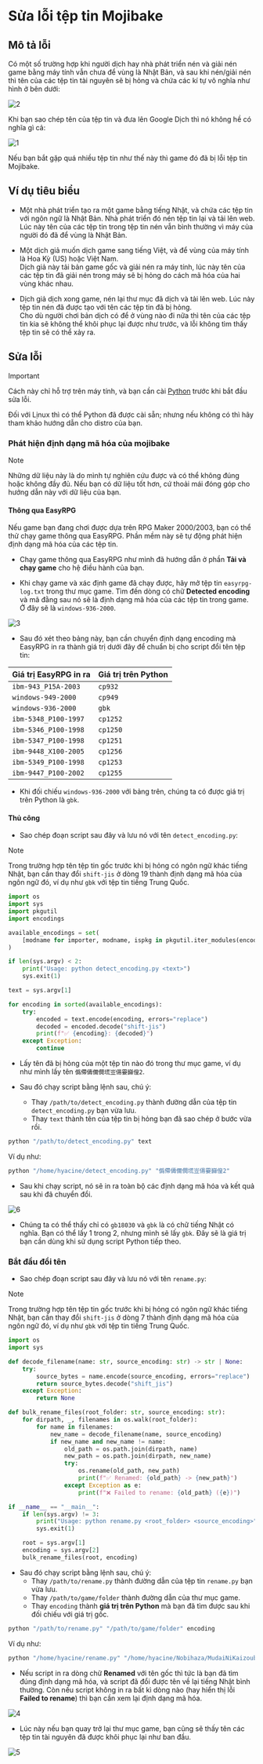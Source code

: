 # Sửa lỗi tệp tin Mojibake

## Mô tả lỗi

Có một số trường hợp khi người dịch hay nhà phát triển nén và giải nén game bằng máy tính vẫn chưa để vùng là Nhật Bản, và sau khi nén/giải nén thì tên của các tệp tin tài nguyên sẽ bị hỏng và chứa các kí tự vô nghĩa như hình ở bên dưới:

![2](images/image-1.png)

Khi bạn sao chép tên của tệp tin và đưa lên Google Dịch thì nó không hề có nghĩa gì cả:

![1](images/image.png)

Nếu bạn bắt gặp quá nhiều tệp tin như thế này thì game đó đã bị lỗi tệp tin Mojibake.

## Ví dụ tiêu biểu

* Một nhà phát triển tạo ra một game bằng tiếng Nhật, và chứa các tệp tin với ngôn ngữ là Nhật Bản. Nhà phát triển đó nén tệp tin lại và tải lên web.<br>Lúc này tên của các tệp tin trong tệp tin nén vẫn bình thường vì máy của người đó đã để vùng là Nhật Bản.

* Một dịch giả muốn dịch game sang tiếng Việt, và để vùng của máy tính là Hoa Kỳ (US) hoặc Việt Nam.<br>Dịch giả này tải bản game gốc và giải nén ra máy tính, lúc này tên của các tệp tin đã giải nén trong máy sẽ bị hỏng do cách mã hóa của hai vùng khác nhau.

* Dịch giả dịch xong game, nén lại thư mục đã dịch và tải lên web. Lúc này tệp tin nén đã được tạo với tên các tệp tin đã bị hỏng.<br>Cho dù người chơi bản dịch có để ở vùng nào đi nữa thì tên của các tệp tin kia sẽ không thể khôi phục lại được như trước, và lỗi không tìm thấy tệp tin sẽ có thể xảy ra.

## Sửa lỗi

> [!IMPORTANT]
> Cách này chỉ hỗ trợ trên máy tính, và bạn cần cài [Python](https://www.python.org/downloads) trước khi bắt đầu sửa lỗi.
>
> Đối với Lịnux thì có thể Python đã được cài sẵn; nhưng nếu không có thì hãy tham khảo hướng dẫn cho distro của bạn.

### Phát hiện định dạng mã hóa của mojibake

> [!NOTE]
> Những dữ liệu này là do mình tự nghiên cứu được và có thể không đúng hoặc không đầy đủ. Nếu bạn có dữ liệu tốt hơn, cứ thoải mái đóng góp cho hướng dẫn này với dữ liệu của bạn.

#### Thông qua EasyRPG

Nếu game bạn đang chơi được dựa trên RPG Maker 2000/2003, bạn có thể thử chạy game thông qua EasyRPG. Phần mềm này sẽ tự động phát hiện định dạng mã hóa của các tệp tin.

* Chạy game thông qua EasyRPG như mình đã hướng dẫn ở phần **Tải và chạy game** cho hệ điều hành của bạn.

* Khi chạy game và xác định game đã chạy được, hãy mở tệp tin `easyrpg-log.txt` trong thư mục game. Tìm đến dòng có chữ **Detected encoding** và mã đằng sau nó sẽ là định dạng mã hóa của các tệp tin trong game. Ở đây sẽ là `windows-936-2000`.

![3](images/image-2.png)

* Sau đó xét theo bảng này, bạn cần chuyển định dạng encoding mà EasyRPG in ra thành giá trị dưới đây để chuẩn bị cho script đổi tên tệp tin:

| Giá trị EasyRPG in ra  | Giá trị trên Python |
| ---------------------- | ------------------- |
| `ibm-943_P15A-2003`    | `cp932`             |
| `windows-949-2000`     | `cp949`             |
| `windows-936-2000`     | `gbk`               |
| `ibm-5348_P100-1997`   | `cp1252`            |
| `ibm-5346_P100-1998`   | `cp1250`            |
| `ibm-5347_P100-1998`   | `cp1251`            |
| `ibm-9448_X100-2005`   | `cp1256`            |
| `ibm-5349_P100-1998`   | `cp1253`            |
| `ibm-9447_P100-2002`   | `cp1255`            |

* Khi đối chiếu `windows-936-2000` với bảng trên, chúng ta có được giá trị trên Python là `gbk`.

#### Thủ công

* Sao chép đoạn script sau đây và lưu nó với tên `detect_encoding.py`:

> [!NOTE]
> Trong trường hợp tên tệp tin gốc trước khi bị hỏng có ngôn ngữ khác tiếng Nhật, bạn cần thay đổi `shift-jis` ở dòng 19 thành định dạng mã hóa của ngôn ngữ đó, ví dụ như `gbk` với tệp tin tiếng Trung Quốc.

```python
import os
import sys
import pkgutil
import encodings

available_encodings = set(
    [modname for importer, modname, ispkg in pkgutil.iter_modules(encodings.__path__)]
)

if len(sys.argv) < 2:
    print("Usage: python detect_encoding.py <text>")
    sys.exit(1)

text = sys.argv[1]

for encoding in sorted(available_encodings):
    try:
        encoded = text.encode(encoding, errors="replace")
        decoded = encoded.decode("shift-jis")
        print(f"✅ {encoding}: {decoded}")
    except Exception:
        continue
```

* Lấy tên đã bị hỏng của một tệp tin nào đó trong thư mục game, ví dụ như mình lấy tên `僞僀儔儞僩塃岦偒孁巋偟2`.

* Sau đó chạy script bằng lệnh sau, chú ý:
    * Thay `/path/to/detect_encoding.py` thành đường dẫn của tệp tin `detect_encoding.py` bạn vừa lưu.
    * Thay `text` thành tên của tệp tin bị hỏng bạn đã sao chép ở bước vừa rồi.

```sh
python "/path/to/detect_encoding.py" text
```

Ví dụ như:

```sh
python "/home/hyacine/detect_encoding.py" "僞僀儔儞僩塃岦偒孁巋偟2"
```

* Sau khi chạy script, nó sẽ in ra toàn bộ các định dạng mã hóa và kết quả sau khi đã chuyển đổi.

![6](images/image-5.png)

* Chúng ta có thể thấy chỉ có `gb18030` và `gbk` là có chữ tiếng Nhật có nghĩa. Bạn có thể lấy 1 trong 2, nhưng mình sẽ lấy `gbk`. Đây sẽ là giá trị bạn cần dùng khi sử dụng script Python tiếp theo.

### Bắt đầu đổi tên

* Sao chép đoạn script sau đây và lưu nó với tên `rename.py`:

> [!NOTE]
> Trong trường hợp tên tệp tin gốc trước khi bị hỏng có ngôn ngữ khác tiếng Nhật, bạn cần thay đổi `shift-jis` ở dòng 7 thành định dạng mã hóa của ngôn ngữ đó, ví dụ như `gbk` với tệp tin tiếng Trung Quốc.

```python
import os
import sys

def decode_filename(name: str, source_encoding: str) -> str | None:
    try:
        source_bytes = name.encode(source_encoding, errors="replace")
        return source_bytes.decode("shift_jis")
    except Exception:
        return None

def bulk_rename_files(root_folder: str, source_encoding: str):
    for dirpath, _, filenames in os.walk(root_folder):
        for name in filenames:
            new_name = decode_filename(name, source_encoding)
            if new_name and new_name != name:
                old_path = os.path.join(dirpath, name)
                new_path = os.path.join(dirpath, new_name)
                try:
                    os.rename(old_path, new_path)
                    print(f"✅ Renamed: {old_path} -> {new_path}")
                except Exception as e:
                    print(f"❌ Failed to rename: {old_path} ({e})")

if __name__ == "__main__":
    if len(sys.argv) != 3:
        print("Usage: python rename.py <root_folder> <source_encoding>")
        sys.exit(1)

    root = sys.argv[1]
    encoding = sys.argv[2]
    bulk_rename_files(root, encoding)
```

* Sau đó chạy script bằng lệnh sau, chú ý:
    * Thay `/path/to/rename.py` thành đường dẫn của tệp tin `rename.py` bạn vừa lưu.
    * Thay `/path/to/game/folder` thành đường dẫn của thư mục game.
    * Thay `encoding` thành **giá trị trên Python** mà bạn đã tìm được sau khi đối chiếu với giá trị gốc.

```sh
python "/path/to/rename.py" "/path/to/game/folder" encoding
```

Ví dụ như:

```sh
python "/home/hyacine/rename.py" "/home/hyacine/Nobihaza/MudaiNiKaizouban" gbk
```

* Nếu script in ra dòng chữ **Renamed** với tên gốc thì tức là bạn đã tìm đúng định dạng mã hóa, và script đã đổi được tên về lại tiếng Nhật bình thường. Còn nếu script không in ra bất kì dòng nào (hay hiển thị lỗi **Failed to rename**) thì bạn cần xem lại định dạng mã hóa.

![4](images/image-3.png)

* Lúc này nếu bạn quay trở lại thư mục game, bạn cũng sẽ thấy tên các tệp tin tài nguyên đã được khôi phục lại như ban đầu.

![5](images/image-4.png)
